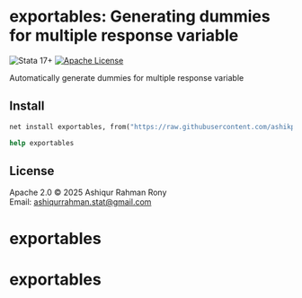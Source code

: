 # exportables: Generating dummies for multiple response variable

![Stata 17+](https://img.shields.io/badge/Stata-≥17.0-blue)
[![Apache License](https://img.shields.io/badge/License-Apache%202.0-green)](LICENSE)

Automatically generate dummies for multiple response variable

## Install
```stata
net install exportables, from("https://raw.githubusercontent.com/ashikpydev/exportables/main/") replace

help exportables
```


## License

Apache 2.0 © 2025 Ashiqur Rahman Rony  
Email: ashiqurrahman.stat@gmail.com

# exportables
# exportables
